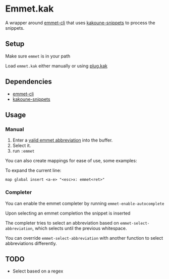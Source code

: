 # Emmet.kak

A wrapper around [emmet-cli](https://github.com/Delapouite/emmet-cli) that uses [kakoune-snippets](https://github.com/occivink/kakoune-snippets) to process the snippets.

## Setup

Make sure `emmet` is in your path

Load `emmet.kak` either manually or using [plug.kak](https://github.com/andreyorst/plug.kak)

## Dependencies

- [emmet-cli](https://github.com/Delapouite/emmet-cli)
- [kakoune-snippets](https://github.com/occivink/kakoune-snippets)

## Usage

### Manual

1. Enter a [valid emmet abbreviation](https://docs.emmet.io/abbreviations/syntax) into the buffer.
2. Select it.
3. run `:emmet`

You can also create mappings for ease of use, some examples:

To expand the current line:

`map global insert <a-e> "<esc>x: emmet<ret>"`

### Completer

You can enable the emmet completer by running `emmet-enable-autocomplete`

Upon selecting an emmet completion the snippet is inserted

The completer tries to select an abbreviation based on `emmet-select-abbreviation`, which selects until the previous whitespace.

You can override `emmet-select-abbreviation` with another function to select abbreviations differently.

## TODO

- Select based on a regex
